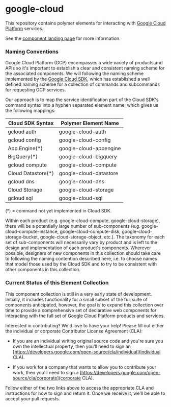 google-cloud
=============

This repository contains polymer elements for interacting
with [Google Cloud Platform](http://example.com/) services.

See the [component landing page](https://googlewebcomponents.github.io/google-cloud) for more information.

### Naming Conventions
Google Cloud Platform (GCP) encompasses a wide variety of
products and APIs so it's important to establish a clear and
consistent naming scheme for the associated components.
We will following the naming scheme implemented by the
[Google Cloud SDK](https://developers.google.com/cloud/sdk/),
which has established a well defined naming scheme for a
collection of commands and subcommands for requesting GCP
services.

Our approach is to map the service identification part of the
Cloud SDK's command syntax into a hyphen separated element
name, which gives us the following mappings:

| Cloud SDK Syntax   | Polymer Element Name   |
| ------------------ | ---------------------- |
| gcloud auth        | google-cloud-auth      |
| gcloud config      | google-cloud-config    |
| App Engine(*)      | google-cloud-appengine |
| BigQuery(*)        | google-cloud-bigquery  |
| gcloud compute     | google-cloud-compute   |
| Cloud Datastore(*) | google-cloud-datastore |
| gcloud dns         | google-cloud-dns       |
| Cloud Storage      | google-cloud-storage   |
| gcloud sql         | google-cloud-sql       |

(*) = command not yet implemented in Cloud SDK.

Within each product (e.g. google-cloud-compute, google-cloud-storage),
there will be a potentially large number of sub-components
(e.g. google-cloud-compute-instance, google-cloud-compute-disk,
google-cloud-storage-bucket, google-cloud-storage-object, etc.).
The taxonomy for each set of sub-components will necessarily
vary by product and is left to the design and implementation
of each product's components. Wherever possible, designers
of new components in this collection should take care to
following the naming contention described here, i.e. to
choose names that model those used by the Cloud SDK and
to try to be consistent with other components in this
collection.

### Current Status of this Element Collection

This component collection is still in a very early state
of development. Initially, it includes functionality for
a small subset of the full suite of components anticipated,
however, the goal is to expand this collection over time
to provide a comprehensive set of declarative web components
for interacting with the full set of Google Cloud Platform
products and services.

Interested in contributing? We'd love to have your help!
Please fill out either the individual or corporate
Contributor License Agreement (CLA):

* If you are an individual writing original source code and
you're sure you own the intellectual property, then you'll
need to sign an [https://developers.google.com/open-source/cla/individual](individual CLA).

* If you work for a company that wants to allow you to contribute your work, then you'll need to sign a [https://developers.google.com/open-source/cla/corporate](corporate CLA).

Follow either of the two links above to access the appropriate
CLA and instructions for how to sign and return it. Once we
receive it, we'll be able to accept your pull requests.

